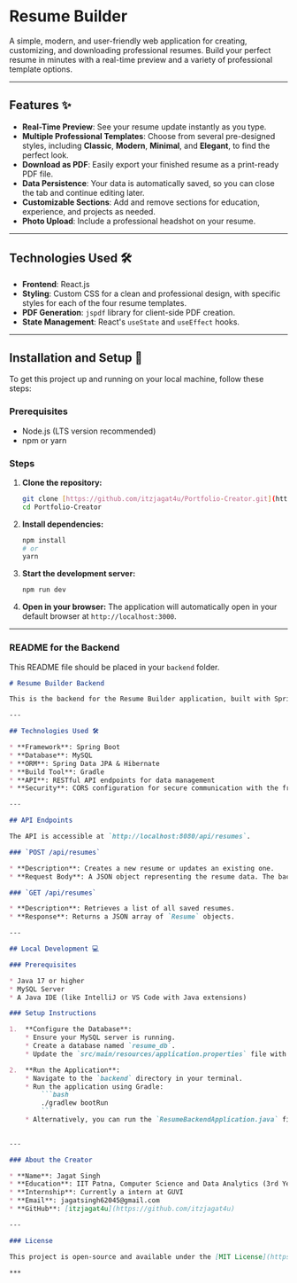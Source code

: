 # Resume Builder

A simple, modern, and user-friendly web application for creating, customizing, and downloading professional resumes. Build your perfect resume in minutes with a real-time preview and a variety of professional template options.

---

## Features ✨

* **Real-Time Preview**: See your resume update instantly as you type.
* **Multiple Professional Templates**: Choose from several pre-designed styles, including **Classic**, **Modern**, **Minimal**, and **Elegant**, to find the perfect look.
* **Download as PDF**: Easily export your finished resume as a print-ready PDF file.
* **Data Persistence**: Your data is automatically saved, so you can close the tab and continue editing later.
* **Customizable Sections**: Add and remove sections for education, experience, and projects as needed.
* **Photo Upload**: Include a professional headshot on your resume.

---

## Technologies Used 🛠️

* **Frontend**: React.js
* **Styling**: Custom CSS for a clean and professional design, with specific styles for each of the four resume templates.
* **PDF Generation**: `jspdf` library for client-side PDF creation.
* **State Management**: React's `useState` and `useEffect` hooks.

---

## Installation and Setup 🚀

To get this project up and running on your local machine, follow these steps:

### Prerequisites

* Node.js (LTS version recommended)
* npm or yarn

### Steps

1.  **Clone the repository:**
    ```bash
    git clone [https://github.com/itzjagat4u/Portfolio-Creator.git](https://github.com/itzjagat4u/Portfolio-Creator.git)
    cd Portfolio-Creator
    ```
2.  **Install dependencies:**
    ```bash
    npm install
    # or
    yarn
    ```
3.  **Start the development server:**
    ```bash
    npm run dev

    ```
4.  **Open in your browser:**
    The application will automatically open in your default browser at `http://localhost:3000`.

---

### README for the Backend

This README file should be placed in your `backend` folder.

```markdown
# Resume Builder Backend

This is the backend for the Resume Builder application, built with Spring Boot. It provides a RESTful API to manage resume data, including creating, retrieving, and updating user resumes.

---

## Technologies Used 🛠️

* **Framework**: Spring Boot
* **Database**: MySQL
* **ORM**: Spring Data JPA & Hibernate
* **Build Tool**: Gradle
* **API**: RESTful API endpoints for data management
* **Security**: CORS configuration for secure communication with the frontend

---

## API Endpoints

The API is accessible at `http://localhost:8080/api/resumes`.

### `POST /api/resumes`

* **Description**: Creates a new resume or updates an existing one.
* **Request Body**: A JSON object representing the resume data. The backend will save this data to the MySQL database.

### `GET /api/resumes`

* **Description**: Retrieves a list of all saved resumes.
* **Response**: Returns a JSON array of `Resume` objects.

---

## Local Development 💻

### Prerequisites

* Java 17 or higher
* MySQL Server
* A Java IDE (like IntelliJ or VS Code with Java extensions)

### Setup Instructions

1.  **Configure the Database**:
    * Ensure your MySQL server is running.
    * Create a database named `resume_db`.
    * Update the `src/main/resources/application.properties` file with your MySQL username and password.

2.  **Run the Application**:
    * Navigate to the `backend` directory in your terminal.
    * Run the application using Gradle:
        ```bash
        ./gradlew bootRun
        ```
    * Alternatively, you can run the `ResumeBackendApplication.java` file directly from your IDE.
    

---

### About the Creator

* **Name**: Jagat Singh
* **Education**: IIT Patna, Computer Science and Data Analytics (3rd Year Student)
* **Internship**: Currently a intern at GUVI
* **Email**: jagatsingh62045@gmail.com
* **GitHub**: [itzjagat4u](https://github.com/itzjagat4u)

---

### License

This project is open-source and available under the [MIT License](https://opensource.org/licenses/MIT).

***